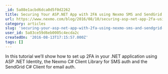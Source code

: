 ```yaml
---
_id: 5a88e1acbd6dca0d5f0d2262
title: Securing Your ASP.NET App with 2FA using Nexmo SMS and SendGrid Email
url: https://www.nexmo.com/blog/2016/08/10/securing-asp-net-app-2fa-using-nexmo-sms-sendgrid-email-dr/
category: articles
slug: 'securing-your-asp-net-app-with-2fa-using-nexmo-sms-and-sendgrid-email'
user_id: 5a83ce59d6eb0005c4ecda2c
createdOn: '2016-08-13T17:15:57.000Z'
tags: []
---
```


In this tutorial we’ll show how to set up 2FA in your .NET application using ASP .NET Identity, the Nexmo C# Client Library for SMS auth and the SendGrid C# Client for email auth.
